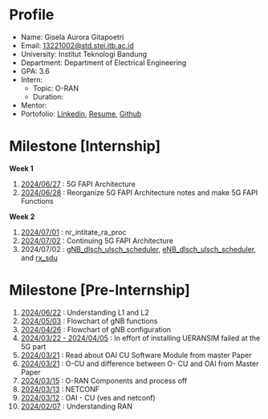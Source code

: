 # Profile
- Name: Gisela Aurora Gitapoetri
- Email: 13221002@std.stei.itb.ac.id
- University: Institut Teknologi Bandung
- Department: Department of Electrical Engineering
- GPA: 3.6
- Intern:
  - Topic: O-RAN
  - Duration:
- Mentor: 
- Portofolio: [Linkedin](https://www.linkedin.com/in/gisela-aurora-g-757973217/), [Resume](), [Github](https://github.com/giselaaurora)

# Milestone [Internship]
**Week 1**
1. [2024/06/27](https://github.com/bmw-ece-ntust/internship/blob/2024-TEEP-21-Gisela/During%20Internship/5G%20FAPI%20Architecture.md) : 5G FAPI Architecture
2. [2024/06/28](https://github.com/bmw-ece-ntust/internship/blob/2024-TEEP-21-Gisela/During%20Internship/5G%20FAPI%20Functions.md) : Reorganize 5G FAPI Architecture notes and make 5G FAPI Functions

**Week 2**
1. [2024/07/01](https://github.com/bmw-ece-ntust/internship/blob/0db0bbc9140664258b2fcd95c8090a0ead820a5b/During%20Internship/5G%20FAPI%20Functions/nr_intitate_ra_proc.md) : nr_intitate_ra_proc
2. [2024/07/02](https://github.com/bmw-ece-ntust/internship/blob/2024-TEEP-21-Gisela/During%20Internship/5G%20FAPI%20Functions/get_dlsch_sdu%20and%20eNB_dlsch_ulsch_scheduler.md) : Continuing 5G FAPI Architecture
3. 2024/07/02 : [gNB_dlsch_ulsch_scheduler](https://github.com/bmw-ece-ntust/internship/blob/2024-TEEP-21-Gisela/During%20Internship/5G%20FAPI%20Functions/gNB_dlsch_ulsch_scheduler.md), [eNB_dlsch_ulsch_scheduler](https://github.com/bmw-ece-ntust/internship/blob/2024-TEEP-21-Gisela/During%20Internship/5G%20FAPI%20Functions/eNB_dlsch_ulsch_scheduler.md), and [rx_sdu](https://github.com/bmw-ece-ntust/internship/blob/2024-TEEP-21-Gisela/During%20Internship/5G%20FAPI%20Functions/rx_sdu.md)

# Milestone [Pre-Internship]
1. [2024/06/22](https://github.com/bmw-ece-ntust/internship/blob/2024-TEEP-21-Gisela/Study%20Notes/OAI%20L2.md) : Understanding L1 and L2
2. [2024/05/03](https://github.com/bmw-ece-ntust/internship/blob/2024-TEEP-21-Gisela/Study%20Notes/CU_gNB.md) : Flowchart of gNB functions
3. [2024/04/26](https://github.com/bmw-ece-ntust/internship/blob/2024-TEEP-21-Gisela/Study%20Notes/gNBs%20APP.md) : Flowchart of gNB configuration
4. [2024/03/22 - 2024/04/05](https://github.com/bmw-ece-ntust/internship/blob/2024-TEEP-21-Gisela/Installation/UEARNSIM.md) : In effort of installing UERANSIM failed at the 5G part
5. [2024/03/21](https://github.com/bmw-ece-ntust/internship/blob/2024-TEEP-21-Gisela/Study%20Notes/NTUST%20Master%20Paper.md) : Read about OAI CU Software Module from master Paper
6. [2024/03/21](https://github.com/bmw-ece-ntust/internship/blob/2024-TEEP-21-Gisela/Study%20Notes/NTUST%20Master%20Paper.md) : O-CU and difference between O- CU and OAI from Master Paper
7. [2024/03/15](https://github.com/bmw-ece-ntust/internship/blob/2024-TEEP-21-Gisela/Study%20Notes/NTUST%20Master%20Paper.md) : O-RAN Components and process off 
8. [2024/03/13](https://github.com/bmw-ece-ntust/internship/blob/2024-TEEP-21-Gisela/Study%20Notes/More%20About%20Netconf.md) : NETCONF
9. [2024/03/12](https://github.com/bmw-ece-ntust/internship/blob/2024-TEEP-21-Gisela/Study%20Notes/OAI%20CU.md) : OAI - CU (ves and netconf)
11. [2024/02/07](https://github.com/bmw-ece-ntust/internship/blob/2024-TEEP-21-Gisela/Study%20Notes/Understanding%20RAN.md) : Understanding RAN










